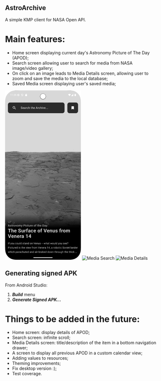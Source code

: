 ## AstroArchive
A simple KMP client for NASA Open API.

# Main features:
- Home screen displaying current day's Astronomy Picture of The Day (APOD);
- Search screen allowing user to search for media from NASA image/video gallery;
- On click on an image leads to Media Details screen, allowing user to zoom and save the media to the local database;
- Saved Media screen displaying user's saved media;

<img alt="Home Screen" src="home_screen.png?raw=true" title="Home Screen" width="250"/> <img alt="Media Search" src="media_search.png?raw=true" title="Media Search" width="250"/> <img alt="Media Details" width="250" src="media_details.png?raw=true" title="Media Details"/>

## Generating signed APK
From Android Studio:
1. ***Build*** menu
2. ***Generate Signed APK...***

# Things to be added in the future:
- Home screen: display details of APOD;
- Search screen: infinite scroll;
- Media Details screen: title/description of the item in a bottom navigation drawer;
- A screen to display all previous APOD in a custom calendar view;
- Adding values to resources;
- Theming improvements;
- Fix desktop version :);
- Test coverage.